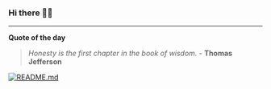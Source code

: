 ### Hi there 👋🏻


---

**Quote of the day**

> *Honesty is the first chapter in the book of wisdom.* - **Thomas Jefferson** 

[![README.md](https://github.com/marcolovazzano/marcolovazzano/actions/workflows/readme.yml/badge.svg?branch=main)](https://github.com/marcolovazzano/marcolovazzano/actions/workflows/readme.yml)
